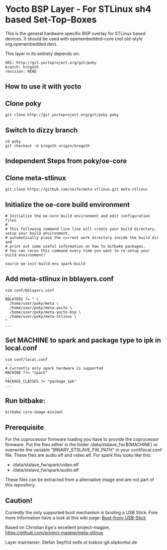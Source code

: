 Yocto BSP Layer - For STLinux sh4 based Set-Top-Boxes
=====================================================

This is the general hardware specific BSP overlay for STLinux based devices.
It should be used with openembedded-core (not old-style org.openembedded.dev).

This layer in its entirety depends on:

    URI: http://git.yoctoproject.org/git/poky
    branch: krogoth
    revision: HEAD

How to use it with yocto
------------------------

## Clone poky
    git clone http://git.yoctoproject.org/git/poky poky

## Switch to dizzy branch
    cd poky
    git checkout -b krogoth origin/krogoth

Independent Steps from poky/oe-core
-----------------------------------

## Clone meta-stlinux
    git clone https://github.com/seife/meta-stlinux.git meta-stlinux

## Initialize the oe-core build environment 
    # Initialize the oe-core build environment and edit configuration files 
    #
    # This following command line line will create your build directory, setup your build environment,
    # automatically place the current work directory inside the build dir and
    # print out some useful information on how to bitbake packages.
    # You can rerun this command every time you want to re-setup your build environment!

    source oe-init-build-env spark-build

## Add meta-stlinux in bblayers.conf 
    vim conf/bblayers.conf
    ...
    BBLAYERS ?= " \
      /home/user/poky/meta \
      /home/user/poky/meta-yocto \
      /home/user/poky/meta-yocto-bsp \
      /home/user/poky/meta-stlinux \
    "
    ...

## Set MACHINE to spark and package type to ipk in local.conf
    vim conf/local.conf
    ...
    # Currently only spark hardware is supported
    MACHINE ??= "spark"
    ...
    PACKAGE_CLASSES ?= "package_ipk"
    ...


## Run bitbake:

    bitbake core-image-minimal


Prerequisite
------------

For the coprocessor firmware loading you have to provide the coprocessor firmware. Put the files either in the folder /data/stslave_fw/${MACHINE} or overwrite the variable  "BINARY_STSLAVE_FW_PATH" in your conf/local.conf file. These files are audio.elf and video.elf. For spark this looks like this:
-   /data/stslave_fw/spark/video.elf
-   /data/stslave_fw/spark/audio.elf

These files can be extracted from a alternative image and are not part of this repository.

Caution!
--------

Currently the only supported boot mechanism is booting a USB Stick. Fore more information 
have a look at this wiki page: [Boot-from-USB-Stick](https://github.com/project-magpie/meta-stlinux/wiki/Boot-from-USB-Stick)

Based on Christian Ege's excellent project-magpie, https://github.com/project-magpie/meta-stlinux

Layer maintainer: Stefan Seyfrid seife at tuxbox-git.slipkontur.de
